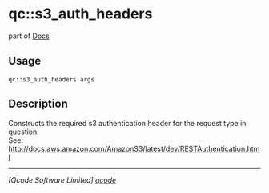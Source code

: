 qc::s3_auth_headers
===================

part of [Docs](../index.md)

Usage
-----
`qc::s3_auth_headers args`

Description
-----------
Constructs the required s3 authentication header for the request type in question.<br/>See: http://docs.aws.amazon.com/AmazonS3/latest/dev/RESTAuthentication.html

----------------------------------
*[Qcode Software Limited] [qcode]*

[qcode]: http://www.qcode.co.uk "Qcode Software"